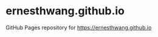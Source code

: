 ernesthwang.github.io
=====================

GitHub Pages repository for https://ernesthwang.github.io

